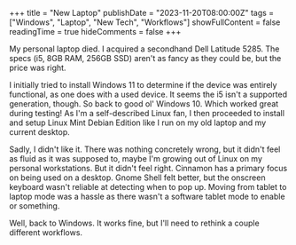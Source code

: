 +++
title = "New Laptop"
publishDate = "2023-11-20T08:00:00Z"
tags = ["Windows", "Laptop", "New Tech", "Workflows"]
showFullContent = false
readingTime = true
hideComments = false
+++

 My personal laptop died. I acquired a secondhand Dell Latitude 5285. The specs  (i5, 8GB RAM, 256GB SSD) aren't as fancy as they could be, but the price was right.

I initially tried to install Windows 11 to determine if the device was entirely functional, as one does with a used device. It seems the i5 isn't a supported generation, though. So back to good ol' Windows 10. Which worked great during testing! As I'm a self-described Linux fan, I then proceeded to install and setup Linux Mint Debian Edition like I run on my old laptop and my current desktop.

Sadly, I didn't like it. There was nothing concretely wrong, but it didn't feel as fluid as it was supposed to, maybe I'm growing out of Linux on my personal workstations. But it didn't feel right. Cinnamon has a primary focus on being used on a desktop. Gnome Shell felt better, but the onscreen keyboard wasn't reliable at detecting when to pop up. Moving from tablet to laptop mode was a hassle as there wasn't a software tablet mode to enable or something.

Well, back to Windows. It works fine, but I'll need to rethink a couple different workflows. 
